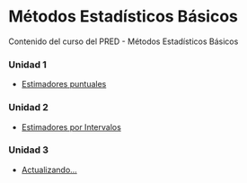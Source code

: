 # Métodos Estadísticos Básicos
Contenido del curso del PRED - Métodos Estadísticos Básicos

### Unidad 1
  - [Estimadores puntuales](Unidad1/Unidad1.md)
  
### Unidad 2
  - [Estimadores por Intervalos](Unidad2/Unidad2.md)
  
### Unidad 3
  - [Actualizando...](Unidad2/Unidad2.md)
